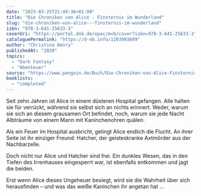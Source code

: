```yaml
---
date: "2023-03-25T21:49:36+01:00"
title: "Die Chroniken von Alice - Finsternis im Wunderland"
slug: "die-chroniken-von-alice---finsternis-im-wunderland"
isbn: "978-3-641-25633-3"
coverUri: "https://portal.dnb.de/opac/mvb/cover?isbn=978-3-641-25633-3"
cataloguePermalink: "https://d-nb.info/1203993609"
author: "Christina Henry"
publishedAt: "2020"
topics:
  - "Dark Fantasy"
  - "Abenteuer"
source: "https://www.penguin.de/Buch/Die-Chroniken-von-Alice-Finsternis-im-Wunderland/Christina-Henry/Penhaligon/e565572.rhd"
booklists:
  - "completed"
---
```

Seit zehn Jahren ist Alice in einem düsteren Hospital gefangen. Alle halten sie 
für verrückt, während sie selbst sich an nichts erinnert. Weder, warum sie sich 
an diesem grausamen Ort befindet, noch, warum sie jede Nacht Albträume von einem 
Mann mit Kaninchenohren quälen.

Als ein Feuer im Hospital ausbricht, gelingt Alice endlich die Flucht. An ihrer 
Seite ist ihr einziger Freund: Hatcher, der geisteskranke Axtmörder aus der 
Nachbarzelle.

Doch nicht nur Alice und Hatcher sind frei. Ein dunkles Wesen, das in den Tiefen 
des Irrenhauses eingesperrt war, ist ebenfalls entkommen und jagt die beiden. 

Erst wenn Alice dieses Ungeheuer besiegt, wird sie die Wahrheit über sich 
herausfinden – und was das weiße Kaninchen ihr angetan hat …